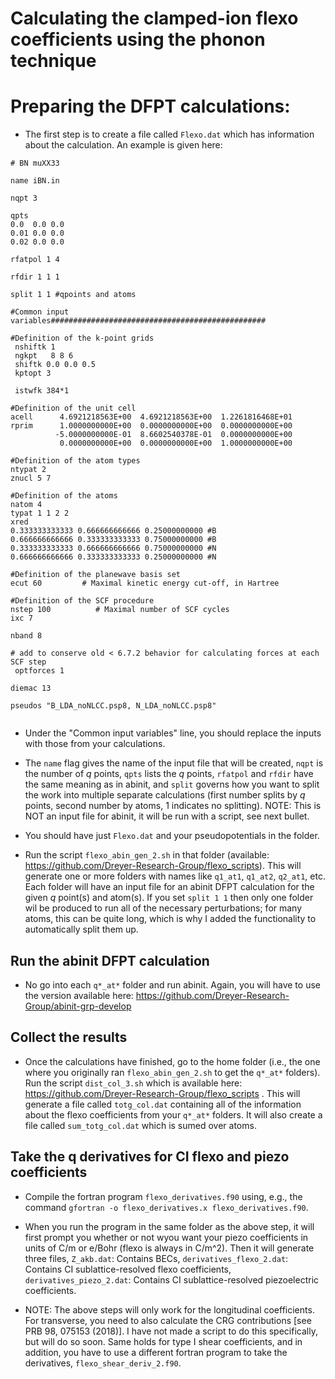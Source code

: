 # Calculating the clamped-ion flexo coefficients using the phonon technique

# Preparing the DFPT calculations:

- The first step is to create a file called `Flexo.dat` which has information about the calculation. An example is given here:

```
# BN muXX33

name iBN.in

nqpt 3

qpts
0.0  0.0 0.0
0.01 0.0 0.0
0.02 0.0 0.0

rfatpol 1 4

rfdir 1 1 1

split 1 1 #qpoints and atoms

#Common input variables################################################

#Definition of the k-point grids
 nshiftk 1
 ngkpt   8 8 6
 shiftk 0.0 0.0 0.5
 kptopt 3

 istwfk 384*1

#Definition of the unit cell
acell      4.6921218563E+00  4.6921218563E+00  1.2261816468E+01
rprim      1.0000000000E+00  0.0000000000E+00  0.0000000000E+00
          -5.0000000000E-01  8.6602540378E-01  0.0000000000E+00
           0.0000000000E+00  0.0000000000E+00  1.0000000000E+00

#Definition of the atom types
ntypat 2
znucl 5 7

#Definition of the atoms
natom 4          
typat 1 1 2 2   
xred
0.333333333333 0.666666666666 0.25000000000 #B
0.666666666666 0.333333333333 0.75000000000 #B
0.333333333333 0.666666666666 0.75000000000 #N
0.666666666666 0.333333333333 0.25000000000 #N

#Definition of the planewave basis set
ecut 60         # Maximal kinetic energy cut-off, in Hartree

#Definition of the SCF procedure
nstep 100          # Maximal number of SCF cycles
ixc 7            

nband 8

# add to conserve old < 6.7.2 behavior for calculating forces at each SCF step
 optforces 1

diemac 13

pseudos "B_LDA_noNLCC.psp8, N_LDA_noNLCC.psp8"


```

- Under the "Common input variables" line, you should replace the inputs with those from your calculations. 

- The `name` flag gives the name of the input file that will be created, `nqpt` is the number of $q$ points, `qpts` lists the $q$ points, `rfatpol` and `rfdir` have the same meaning as in abinit, and `split` governs how you want to split the work into multiple separate calculations (first number splits by $q$ points, second number by atoms, 1 indicates no splitting). NOTE: This is NOT an input file for abinit, it will be run with a script, see next bullet.

- You should have just `Flexo.dat` and your pseudopotentials in the folder. 

- Run the script `flexo_abin_gen_2.sh` in that folder (available: https://github.com/Dreyer-Research-Group/flexo_scripts). This will generate one or more folders with names like `q1_at1`, `q1_at2`, `q2_at1`, etc. Each folder will have an input file for an abinit DFPT calculation for the given $q$ point(s) and atom(s). If you set `split 1 1` then only one folder wil be produced to run all of the necessary perturbations; for many atoms, this can be quite long, which is why I added the functionality to automatically split them up.

## Run the abinit DFPT calculation

- No go into each `q*_at*` folder and run abinit. Again, you will have to use the version available here: https://github.com/Dreyer-Research-Group/abinit-grp-develop

## Collect the results

- Once the calculations have finished, go to the home folder (i.e., the one where you originally ran `flexo_abin_gen_2.sh` to get the `q*_at*` folders). Run the script `dist_col_3.sh` which is available here: https://github.com/Dreyer-Research-Group/flexo_scripts . This will generate a file called `totg_col.dat` containing all of the information about the flexo coefficients from your `q*_at*` folders. It will also create a file called `sum_totg_col.dat` which is sumed over atoms.

## Take the q derivatives for CI flexo and piezo coefficients

- Compile the fortran program `flexo_derivatives.f90` using, e.g., the command `gfortran -o flexo_derivatives.x flexo_derivatives.f90`. 

- When you run the program in the same folder as the above step, it will first prompt you whether or not wyou want your piezo coefficients in units of C/m or e/Bohr (flexo is always in C/m^2). Then it will generate three files, `Z_akb.dat`: Contains BECs, `derivatives_flexo_2.dat`: Contains CI sublattice-resolved flexo coefficients, `derivatives_piezo_2.dat`: Contains CI sublattice-resolved piezoelectric coefficients.

- NOTE: The above steps will only work for the longitudinal coefficients. For transverse, you need to also calculate the CRG contributions [see PRB 98, 075153 (2018)]. I have not made a script to do this specifically, but will do so soon. Same holds for type I shear coefficients, and in addition, you have to use a different fortran program to take the derivatives, `flexo_shear_deriv_2.f90`.
